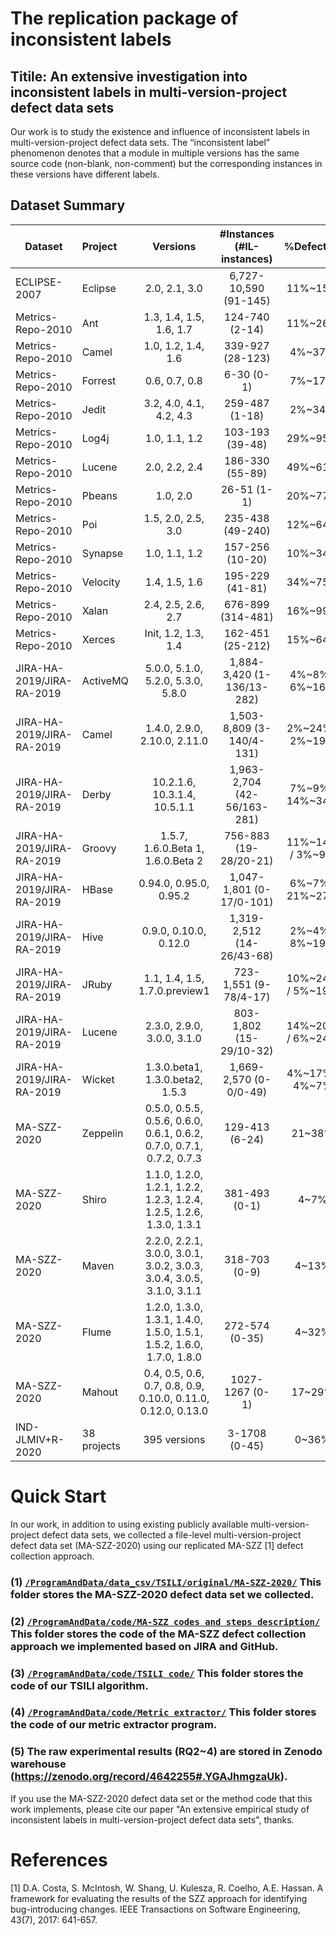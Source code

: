 # The replication package of inconsistent labels

## Titile: An extensive investigation into inconsistent labels in multi-version-project defect data sets

Our work is to study the existence and influence of inconsistent labels in multi-version-project defect data sets.	The “inconsistent label” phenomenon denotes that a module in multiple versions has the same source code (non-blank, non-comment) but the corresponding instances in these versions have different labels.

## Dataset Summary

Dataset              | Project     | Versions            | #Instances (#IL-instances)     | %Defective | #Metrics
-------              | :------     | :------:            | :------------------------:     | :--------: | :-------
ECLIPSE-2007    | Eclipse     | 2.0, 2.1, 3.0       |  6,727-10,590 (91-145)         | 11%~15%    | 198
Metrics-Repo-2010	| Ant	| 1.3, 1.4, 1.5, 1.6, 1.7	| 124-740 (2-14)	| 11%~26% | 20
Metrics-Repo-2010	| Camel	| 1.0, 1.2, 1.4, 1.6	| 339-927 (28-123)	| 4%~37% |
Metrics-Repo-2010 | Forrest	| 0.6, 0.7, 0.8	| 6-30 (0-1)	| 7%~17% | 
Metrics-Repo-2010	| Jedit	| 3.2, 4.0, 4.1, 4.2, 4.3	| 259-487 (1-18)	| 2%~34% | 
Metrics-Repo-2010 | Log4j	| 1.0, 1.1, 1.2	| 103-193 (39-48)	| 29%~95% | 
Metrics-Repo-2010 | Lucene	| 2.0, 2.2, 2.4	| 186-330 (55-89)	| 49%~61% | 
Metrics-Repo-2010 | Pbeans	| 1.0, 2.0	| 26-51 (1-1)	| 20%~77% | 
Metrics-Repo-2010 | Poi	| 1.5, 2.0, 2.5, 3.0	| 235-438 (49-240)	| 12%~64% | 
Metrics-Repo-2010	| Synapse	| 1.0, 1.1, 1.2	| 157-256 (10-20)	| 10%~34% | 
Metrics-Repo-2010	| Velocity	| 1.4, 1.5, 1.6	| 195-229 (41-81)	| 34%~75% | 
Metrics-Repo-2010	| Xalan	| 2.4, 2.5, 2.6, 2.7	| 676-899 (314-481)	| 16%~99% | 
Metrics-Repo-2010	| Xerces	| Init, 1.2, 1.3, 1.4	| 162-451 (25-212)	| 15%~64% | 
JIRA-HA-2019/JIRA-RA-2019 | ActiveMQ	| 5.0.0, 5.1.0, 5.2.0, 5.3.0, 5.8.0	| 1,884-3,420 (1-136/13-282)	| 4%~8% / 6%~16% | 65
JIRA-HA-2019/JIRA-RA-2019 | Camel	| 1.4.0, 2.9.0, 2.10.0, 2.11.0	| 1,503-8,809 (3-140/4-131)	| 2%~24% / 2%~19% | 
JIRA-HA-2019/JIRA-RA-2019 | Derby	| 10.2.1.6, 10.3.1.4, 10.5.1.1	| 1,963-2,704 (42-56/163-281)	| 7%~9% / 14%~34% | 
JIRA-HA-2019/JIRA-RA-2019 | Groovy	| 1.5.7, 1.6.0.Beta 1, 1.6.0.Beta 2	| 756-883 (19-28/20-21)	| 11%~14% / 3%~9% | 
JIRA-HA-2019/JIRA-RA-2019	| HBase	| 0.94.0, 0.95.0, 0.95.2	| 1,047-1,801 (0-17/0-101)	| 6%~7% / 21%~27% | 
JIRA-HA-2019/JIRA-RA-2019 | Hive	| 0.9.0, 0.10.0, 0.12.0	| 1,319-2,512 (14-26/43-68)	| 2%~4% / 8%~19% | 
JIRA-HA-2019/JIRA-RA-2019 | JRuby	| 1.1, 1.4, 1.5, 1.7.0.preview1	| 723-1,551 (9-78/4-17)	| 10%~24% / 5%~19% | 
JIRA-HA-2019/JIRA-RA-2019 | Lucene	| 2.3.0, 2.9.0, 3.0.0, 3.1.0	| 803-1,802 (15-29/10-32)	| 14%~20% / 6%~24% | 
JIRA-HA-2019/JIRA-RA-2019 | Wicket	| 1.3.0.beta1, 1.3.0.beta2, 1.5.3	| 1,669-2,570 (0-0/0-49)	| 4%~17% / 4%~7% | 
MA-SZZ-2020 | Zeppelin	| 0.5.0, 0.5.5, 0.5.6, 0.6.0, 0.6.1, 0.6.2, 0.7.0, 0.7.1, 0.7.2, 0.7.3	| 129-413 (6-24)	| 21~38% | 44
MA-SZZ-2020	| Shiro	| 1.1.0, 1.2.0, 1.2.1, 1.2.2, 1.2.3, 1.2.4, 1.2.5, 1.2.6, 1.3.0, 1.3.1	| 381-493 (0-1)	| 4~7% | 
MA-SZZ-2020	| Maven	| 2.2.0, 2.2.1, 3.0.0, 3.0.1, 3.0.2, 3.0.3, 3.0.4, 3.0.5, 3.1.0, 3.1.1	| 318-703 (0-9)	| 4~13% | 
MA-SZZ-2020	| Flume	| 1.2.0, 1.3.0, 1.3.1, 1.4.0, 1.5.0, 1.5.1, 1.5.2, 1.6.0, 1.7.0, 1.8.0	| 272-574 (0-35)	| 4~32% | 
MA-SZZ-2020	| Mahout	| 0.4, 0.5, 0.6, 0.7, 0.8, 0.9, 0.10.0, 0.11.0, 0.12.0, 0.13.0	| 1027-1267 (0-1)	| 17~29% | 
IND-JLMIV+R-2020	| 38 projects	| 395 versions	| 3-1708 (0-45)	| 0~36% | 4198


# Quick Start
In our work, in addition to using existing publicly available multi-version-project defect data sets, we collected a file-level multi-version-project defect data set (MA-SZZ-2020) using our replicated MA-SZZ [1] defect collection approach.

### (1) [`/ProgramAndData/data_csv/TSILI/original/MA-SZZ-2020/`](https://github.com/sticeran/InconsistentLabels/tree/master/ProgramAndData/data_csv/TSILI/original/MA-SZZ-2020) This folder stores the MA-SZZ-2020 defect data set we collected.

### (2) [`/ProgramAndData/code/MA-SZZ codes and steps description/`](https://github.com/sticeran/InconsistentLabels/tree/master/ProgramAndData/code/MA-SZZ%20codes%20and%20steps%20description) This folder stores the code of the MA-SZZ defect collection approach we implemented based on JIRA and GitHub.

### (3) [`/ProgramAndData/code/TSILI code/`](https://github.com/sticeran/InconsistentLabels/tree/master/ProgramAndData/code/TSILI%20code) This folder stores the code of our TSILI algorithm.

### (4) [`/ProgramAndData/code/Metric extractor/`](https://github.com/sticeran/InconsistentLabels/tree/master/ProgramAndData/code/Metric%20extractor) This folder stores the code of our metric extractor program.

### (5) The raw experimental results (RQ2~4) are stored in Zenodo warehouse (https://zenodo.org/record/4642255#.YGAJhmgzaUk).


If you use the MA-SZZ-2020 defect data set or the method code that this work implements, please cite our paper "An extensive empirical study of inconsistent labels in multi-version-project defect data sets", thanks.

# References
[1]	D.A. Costa, S. McIntosh, W. Shang, U. Kulesza, R. Coelho, A.E. Hassan. A framework for evaluating the results of the SZZ approach for identifying bug-introducing changes. IEEE Transactions on Software Engineering, 43(7), 2017: 641-657.
